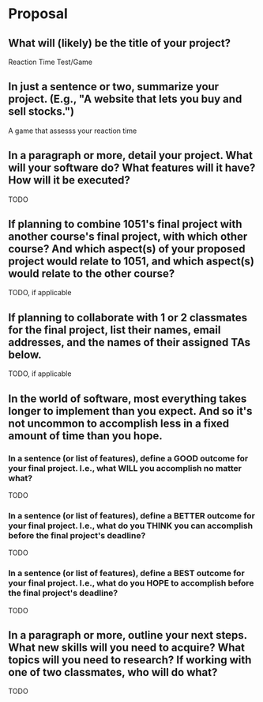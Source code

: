 # Proposal

## What will (likely) be the title of your project?

Reaction Time Test/Game

## In just a sentence or two, summarize your project. (E.g., "A website that lets you buy and sell stocks.")

A game that assesss your reaction time 

## In a paragraph or more, detail your project. What will your software do? What features will it have? How will it be executed?

TODO

## If planning to combine 1051's final project with another course's final project, with which other course? And which aspect(s) of your proposed project would relate to 1051, and which aspect(s) would relate to the other course?

TODO, if applicable

## If planning to collaborate with 1 or 2 classmates for the final project, list their names, email addresses, and the names of their assigned TAs below.

TODO, if applicable

## In the world of software, most everything takes longer to implement than you expect. And so it's not uncommon to accomplish less in a fixed amount of time than you hope.

### In a sentence (or list of features), define a GOOD outcome for your final project. I.e., what WILL you accomplish no matter what?

TODO

### In a sentence (or list of features), define a BETTER outcome for your final project. I.e., what do you THINK you can accomplish before the final project's deadline?

TODO

### In a sentence (or list of features), define a BEST outcome for your final project. I.e., what do you HOPE to accomplish before the final project's deadline?

TODO

## In a paragraph or more, outline your next steps. What new skills will you need to acquire? What topics will you need to research? If working with one of two classmates, who will do what?

TODO
